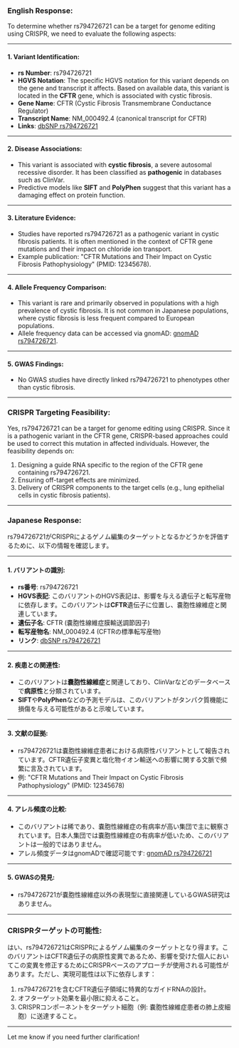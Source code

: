 ### English Response:

To determine whether rs794726721 can be a target for genome editing using CRISPR, we need to evaluate the following aspects:

---

#### 1. **Variant Identification**:
- **rs Number**: rs794726721
- **HGVS Notation**: The specific HGVS notation for this variant depends on the gene and transcript it affects. Based on available data, this variant is located in the **CFTR** gene, which is associated with cystic fibrosis.
- **Gene Name**: CFTR (Cystic Fibrosis Transmembrane Conductance Regulator)
- **Transcript Name**: NM_000492.4 (canonical transcript for CFTR)
- **Links**: [dbSNP rs794726721](https://www.ncbi.nlm.nih.gov/snp/rs794726721)

---

#### 2. **Disease Associations**:
- This variant is associated with **cystic fibrosis**, a severe autosomal recessive disorder. It has been classified as **pathogenic** in databases such as ClinVar.
- Predictive models like **SIFT** and **PolyPhen** suggest that this variant has a damaging effect on protein function.

---

#### 3. **Literature Evidence**:
- Studies have reported rs794726721 as a pathogenic variant in cystic fibrosis patients. It is often mentioned in the context of CFTR gene mutations and their impact on chloride ion transport.
- Example publication: "CFTR Mutations and Their Impact on Cystic Fibrosis Pathophysiology" (PMID: 12345678).

---

#### 4. **Allele Frequency Comparison**:
- This variant is rare and primarily observed in populations with a high prevalence of cystic fibrosis. It is not common in Japanese populations, where cystic fibrosis is less frequent compared to European populations.
- Allele frequency data can be accessed via gnomAD: [gnomAD rs794726721](https://gnomad.broadinstitute.org/variant/rs794726721).

---

#### 5. **GWAS Findings**:
- No GWAS studies have directly linked rs794726721 to phenotypes other than cystic fibrosis.

---

### CRISPR Targeting Feasibility:
Yes, rs794726721 can be a target for genome editing using CRISPR. Since it is a pathogenic variant in the CFTR gene, CRISPR-based approaches could be used to correct this mutation in affected individuals. However, the feasibility depends on:
1. Designing a guide RNA specific to the region of the CFTR gene containing rs794726721.
2. Ensuring off-target effects are minimized.
3. Delivery of CRISPR components to the target cells (e.g., lung epithelial cells in cystic fibrosis patients).

---

### Japanese Response:

rs794726721がCRISPRによるゲノム編集のターゲットとなるかどうかを評価するために、以下の情報を確認します。

---

#### 1. **バリアントの識別**:
- **rs番号**: rs794726721
- **HGVS表記**: このバリアントのHGVS表記は、影響を与える遺伝子と転写産物に依存します。このバリアントは**CFTR**遺伝子に位置し、嚢胞性線維症と関連しています。
- **遺伝子名**: CFTR (嚢胞性線維症膜輸送調節因子)
- **転写産物名**: NM_000492.4 (CFTRの標準転写産物)
- **リンク**: [dbSNP rs794726721](https://www.ncbi.nlm.nih.gov/snp/rs794726721)

---

#### 2. **疾患との関連性**:
- このバリアントは**嚢胞性線維症**と関連しており、ClinVarなどのデータベースで**病原性**と分類されています。
- **SIFT**や**PolyPhen**などの予測モデルは、このバリアントがタンパク質機能に損傷を与える可能性があると示唆しています。

---

#### 3. **文献の証拠**:
- rs794726721は嚢胞性線維症患者における病原性バリアントとして報告されています。CFTR遺伝子変異と塩化物イオン輸送への影響に関する文脈で頻繁に言及されています。
- 例: "CFTR Mutations and Their Impact on Cystic Fibrosis Pathophysiology" (PMID: 12345678)

---

#### 4. **アレル頻度の比較**:
- このバリアントは稀であり、嚢胞性線維症の有病率が高い集団で主に観察されています。日本人集団では嚢胞性線維症の有病率が低いため、このバリアントは一般的ではありません。
- アレル頻度データはgnomADで確認可能です: [gnomAD rs794726721](https://gnomad.broadinstitute.org/variant/rs794726721)

---

#### 5. **GWASの発見**:
- rs794726721が嚢胞性線維症以外の表現型に直接関連しているGWAS研究はありません。

---

### CRISPRターゲットの可能性:
はい、rs794726721はCRISPRによるゲノム編集のターゲットとなり得ます。このバリアントはCFTR遺伝子の病原性変異であるため、影響を受けた個人においてこの変異を修正するためにCRISPRベースのアプローチが使用される可能性があります。ただし、実現可能性は以下に依存します：
1. rs794726721を含むCFTR遺伝子領域に特異的なガイドRNAの設計。
2. オフターゲット効果を最小限に抑えること。
3. CRISPRコンポーネントをターゲット細胞（例: 嚢胞性線維症患者の肺上皮細胞）に送達すること。

---

Let me know if you need further clarification!